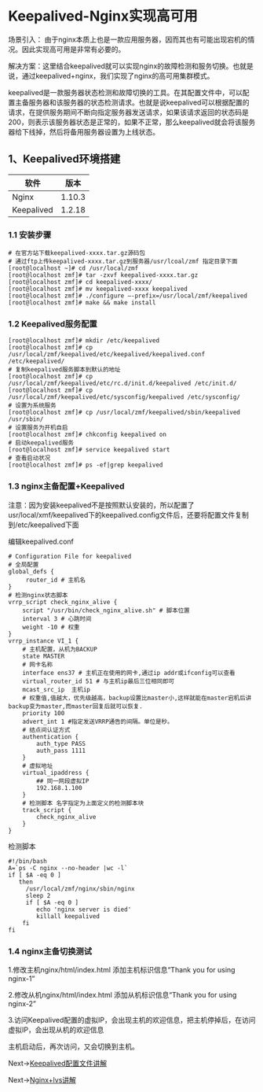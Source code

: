 # Keepalived-Nginx实现高可用

场景引入： 由于nginx本质上也是一款应用服务器，因而其也有可能出现宕机的情况。因此实现高可用是非常有必要的。

解决方案：这里结合keepalived就可以实现nginx的故障检测和服务切换。也就是说，通过keepalived+nginx，我们实现了nginx的高可用集群模式。

​		keepalived是一款服务器状态检测和故障切换的工具。在其配置文件中，可以配置主备服务器和该服务器的状态检测请求。也就是说keepalived可以根据配置的请求，在提供服务期间不断向指定服务器发送请求，如果该请求返回的状态码是200，则表示该服务器状态是正常的，如果不正常，那么keepalived就会将该服务器给下线掉，然后将备用服务器设置为上线状态。

## 1、Keepalived环境搭建

| 软件       | 版本   |
| ---------- | ------ |
| Nginx      | 1.10.3 |
| Keepalived | 1.2.18 |

### 1.1   安装步骤

```
# 在官方站下载keepalived-xxxx.tar.gz源码包
# 通过ftp上传keepalived-xxxx.tar.gz到服务器/usr/lcoal/zmf 指定目录下面
[root@localhost ~]# cd /usr/local/zmf
[root@localhost zmf]# tar -zxvf keepalived-xxxx.tar.gz
[root@localhost zmf]# cd keepalived-xxxx/
[root@localhost zmf]# mv keepalived-xxxx keepalived
[root@localhost zmf]# ./configure –-prefix=/usr/local/zmf/keepalived 
[root@localhost zmf]# make && make install
```

### 1.2  Keepalived服务配置

```
[root@localhost zmf]# mkdir /etc/keepalived
[root@localhost zmf]# cp /usr/local/zmf/keepalived/etc/keepalived/keepalived.conf /etc/keepalived/  
# 复制keepalived服务脚本到默认的地址
[root@localhost zmf]# cp /usr/local/zmf/keepalived/etc/rc.d/init.d/keepalived /etc/init.d/ 
[root@localhost zmf]# cp /usr/local/zmf/keepalived/etc/sysconfig/keepalived /etc/sysconfig/
# 设置为系统服务
[root@localhost zmf]# cp /usr/local/zmf/keepalived/sbin/keepalived /usr/sbin/
# 设置服务为开机自启
[root@localhost zmf]# chkconfig keepalived on 
# 启动keepalived服务
[root@localhost zmf]# service keepalived start 
# 查看启动状况
[root@localhost zmf]# ps -ef|grep keepalived
```

### 1.3  nginx主备配置+Keepalived

 注意：因为安装keepalived不是按照默认安装的，所以配置了usr/local/xmf/keepalived下的keepalived.config文件后，还要将配置文件复制到/etc/keepalived下面

编辑keepalived.conf

```
# Configuration File for keepalived
# 全局配置
global_defs {	 
	 router_id # 主机名
}
# 检测nginx状态脚本
vrrp_script check_nginx_alive {
	script "/usr/bin/check_nginx_alive.sh" # 脚本位置 
	interval 3 # 心跳时间
	weight -10 # 权重
}
vrrp_instance VI_1 {
	# 主机配置，从机为BACKUP
	state MASTER
	# 网卡名称
	interface ens37 # 主机正在使用的网卡,通过ip addr或ifconfig可以查看
	virtual_router_id 51 # 与主机ip最后三位相同即可
	mcast_src_ip  主机ip
	# 权重值,值越大，优先级越高，backup设置比master小,这样就能在master宕机后讲backup变为master,而master回复后就可以恢复.
	priority 100
	advert_int 1 #指定发送VRRP通告的间隔。单位是秒。
	# 结点间认证方式
	authentication {
		auth_type PASS
		auth_pass 1111
	}
	# 虚拟地址
	virtual_ipaddress {
		## 同一网段虚拟IP
		192.168.1.100
	}
	# 检测脚本 名字指定为上面定义的检测脚本块
	track_script {
		check_nginx_alive
	}
}
```

检测脚本

```
#!/bin/bash	 
A=`ps -C nginx --no-header |wc -l`	 
if [ $A -eq 0 ]
   then
	 /usr/local/zmf/nginx/sbin/nginx
	 sleep 2
	 if [ $A -eq 0 ]
		echo 'nginx server is died'
		killall keepalived
	fi
fi
```

### 1.4 nginx主备切换测试

1.修改主机nginx/html/index.html 添加主机标识信息“Thank you for using nginx-1”

2.修改从机nginx/html/index.html 添加从机标识信息“Thank you for using nginx-2”

3.访问Keepalived配置的虚拟IP，会出现主机的欢迎信息，把主机停掉后，在访问虚拟IP，会出现从机的欢迎信息

主机启动后，再次访问，又会切换到主机。

Next->[Keepalived配置文件讲解](./Keepalived配置文件详解.md)

Next->[Nginx+lvs讲解](./Nginx+LVS.md)

